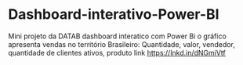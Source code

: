 # Dashboard-interativo-Power-BI
Mini projeto da DATAB dashboard interatico com Power Bi o gráfico apresenta vendas no território Brasileiro: Quantidade, valor, vendedor, quantidade de clientes ativos, produto
link https://lnkd.in/dNGmiVtf
